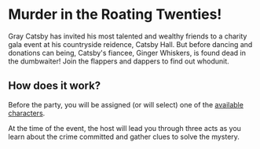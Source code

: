 <h1> Murder in the Roating Twenties! </h1>

Gray Catsby has invited his most talented and wealthy friends to a charity gala event at his countryside reidence, Catsby Hall. But before dancing and donations can being, Catsby's fiancee, Ginger Whiskers, is found dead in the dumbwaiter! Join the flappers and dappers to find out whodunit.

<h2> How does it work? </h2>
Before the party, you will be assigned (or will select) one of the <a href="https://kryan17.github.io/characters">available characters</a>.

At the time of the event, the host will lead you through three acts as you learn about the crime committed and gather clues to solve the mystery. 

